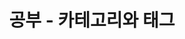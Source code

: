 ---
title: "공부 - 카테고리와 태그"
excerpt: "깃허브 페이지 공부 모음 - 카테고리와 태그"

categories:
  - 깃허브 페이지
tags:
  - 깃허브
  - 카테고리
  - 태그
last_modified_at: 2021-01-11T09:17:00-10:00
---